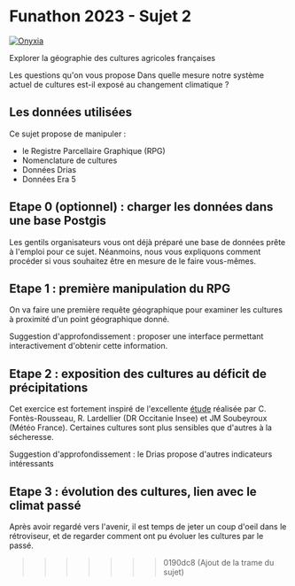 # Funathon 2023 - Sujet 2

[![Onyxia](https://img.shields.io/badge/Launch-Datalab-orange?logo=R)](https://datalab.sspcloud.fr/launcher/ide/rstudio?autoLaunch=true&onyxia.friendlyName=%C2%ABSujet%202%C2%BB&init.personalInit=%C2%ABhttps%3A%2F%2Fraw.githubusercontent.com%2FInseeFrLab%2Ffunathon2023_sujet2%2Fmain%2Finit.sh%C2%BB)

Explorer la géographie des cultures agricoles françaises

Les questions qu'on vous propose 
Dans quelle mesure notre système actuel de cultures est-il exposé au changement climatique ?

## Les données utilisées

Ce sujet propose de manipuler :

- le Registre Parcellaire Graphique (RPG)
- Nomenclature de cultures
- Données Drias
- Données Era 5

## Etape 0 (optionnel) : charger les données dans une base Postgis
Les gentils organisateurs vous ont déjà préparé une base de données prête à l'emploi pour ce sujet. Néanmoins, nous vous expliquons comment procéder si vous souhaitez être en mesure de le faire vous-mêmes.

## Etape 1 : première manipulation du RPG
On va faire une première requête géographique pour examiner les cultures à proximité d'un point géographique donné.

Suggestion d'approfondissement : proposer une interface permettant interactivement d'obtenir cette information.

## Etape 2 : exposition des cultures au déficit de précipitations
Cet exercice est fortement inspiré de l'excellente [étude](https://www.insee.fr/fr/statistiques/6522912) réalisée par C. Fontès-Rousseau, R. Lardellier (DR Occitanie Insee) et JM Soubeyroux (Météo France).
Certaines cultures sont plus sensibles que d'autres à la sécheresse.

Suggestion d'approfondissement : le Drias propose d'autres indicateurs intéressants

## Etape 3 : évolution des cultures, lien avec le climat passé
Après avoir regardé vers l'avenir, il est temps de jeter un coup d'oeil dans le rétroviseur, et de regarder comment ont pu évoluer les cultures par le passé.

>>>>>>> 0190dc8 (Ajout de la trame du sujet)
